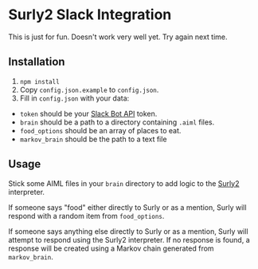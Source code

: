 # Surly2 Slack Integration #

This is just for fun. Doesn't work very well yet. Try again next time.


## Installation ##

1. `npm install`
2. Copy `config.json.example` to `config.json`.
3. Fill in `config.json` with your data:
  * `token` should be your [Slack Bot API](https://api.slack.com/bot-users) token.
  * `brain` should be a path to a directory containing `.aiml` files.
  * `food_options` should be an array of places to eat.
  * `markov_brain` should be the path to a text file


## Usage ##

Stick some AIML files in your `brain` directory to add logic to the [Surly2](https://github.com/mrchimp/surly2) interpreter.

If someone says "food" either directly to Surly or as a mention, Surly will respond with a random item from `food_options`.

If someone says anything else directly to Surly or as a mention, Surly will attempt to respond using the Surly2 interpreter. If no response is found, a response will be created using a Markov chain generated from `markov_brain`.
